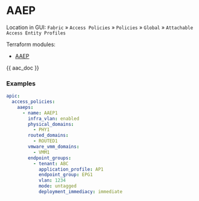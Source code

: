 # AAEP

Location in GUI:
`Fabric` » `Access Policies` » `Policies` » `Global` » `Attachable Access Entity Profiles`

Terraform modules:

* [AAEP](https://github.com/netascode/terraform-aci-aaep)

{{ aac_doc }}
### Examples

```yaml
apic:
  access_policies:
    aaeps:
      - name: AAEP1
        infra_vlan: enabled
        physical_domains:
          - PHY1
        routed_domains:
          - ROUTED1
        vmware_vmm_domains:
          - VMM1
        endpoint_groups:
          - tenant: ABC
            application_profile: AP1
            endpoint_group: EPG1
            vlan: 1234
            mode: untagged
            deployment_immediacy: immediate
```
